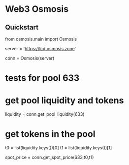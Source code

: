 # Web3 Osmosis

## Quickstart

from osmosis.main import Osmosis


server = 'https://lcd.osmosis.zone'

conn = Osmosis(server)

# tests for pool 633

# get pool liquidity and tokens
liquidity = conn.get_pool_liquidity(633)

# get tokens in the pool
t0 = list(liquidity.keys())[0]
t1 = list(liquidity.keys())[1]

spot_price = conn.get_spot_price(633,t0,t1)